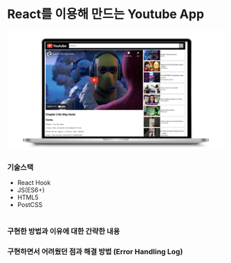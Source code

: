 # React를 이용해 만드는 Youtube App
<img src="public/images/project-youtube.png" title="실행화면"> 

### 기술스택 
- React Hook
- JS(ES6+)
- HTML5
- PostCSS
<br/><br/>

### 구현한 방법과 이유에 대한 간략한 내용

### 구현하면서 어려웠던 점과 해결 방법 (Error Handling Log)
